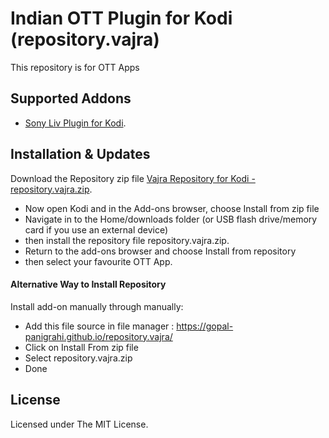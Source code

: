 # Indian OTT Plugin for Kodi (repository.vajra)

This repository is for OTT Apps

## Supported Addons

- [Sony Liv Plugin for Kodi](https://github.com/gopal-panigrahi/plugin.video.sonyliv#sony-liv-plugin-for-kodi-pluginvideosonyliv).

## Installation & Updates

Download the Repository zip file [Vajra Repository for Kodi - repository.vajra.zip](https://gopal-panigrahi.github.io/repository.vajra/repository.vajra.zip).

- Now open Kodi and in the Add-ons browser, choose Install from zip file
- Navigate in to the Home/downloads folder (or USB flash drive/memory card if you use an external device)
- then install the repository file repository.vajra.zip.
- Return to the add-ons browser and choose Install from repository
- then select your favourite OTT App.

#### Alternative Way to Install Repository

Install add-on manually through manually:<br/>

- Add this file source in file manager : https://gopal-panigrahi.github.io/repository.vajra/
- Click on Install From zip file
- Select repository.vajra.zip
- Done

## License

Licensed under The MIT License.
